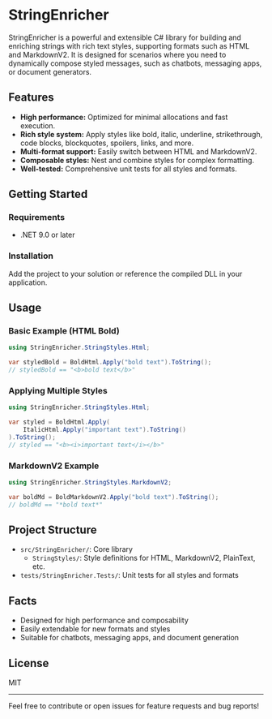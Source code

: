 # StringEnricher

StringEnricher is a powerful and extensible C# library for building and enriching strings with rich text styles, supporting formats such as HTML and MarkdownV2. It is designed for scenarios where you need to dynamically compose styled messages, such as chatbots, messaging apps, or document generators.

## Features
- **High performance:** Optimized for minimal allocations and fast execution.
- **Rich style system:** Apply styles like bold, italic, underline, strikethrough, code blocks, blockquotes, spoilers, links, and more.
- **Multi-format support:** Easily switch between HTML and MarkdownV2.
- **Composable styles:** Nest and combine styles for complex formatting.
- **Well-tested:** Comprehensive unit tests for all styles and formats.

## Getting Started

### Requirements
- .NET 9.0 or later

### Installation
Add the project to your solution or reference the compiled DLL in your application.

## Usage

### Basic Example (HTML Bold)
```csharp
using StringEnricher.StringStyles.Html;

var styledBold = BoldHtml.Apply("bold text").ToString();
// styledBold == "<b>bold text</b>"
```

### Applying Multiple Styles
```csharp
using StringEnricher.StringStyles.Html;

var styled = BoldHtml.Apply(
    ItalicHtml.Apply("important text").ToString()
).ToString();
// styled == "<b><i>important text</i></b>"
```

### MarkdownV2 Example
```csharp
using StringEnricher.StringStyles.MarkdownV2;

var boldMd = BoldMarkdownV2.Apply("bold text").ToString();
// boldMd == "*bold text*"
```

## Project Structure
- `src/StringEnricher/`: Core library
  - `StringStyles/`: Style definitions for HTML, MarkdownV2, PlainText, etc.
- `tests/StringEnricher.Tests/`: Unit tests for all styles and formats

## Facts
- Designed for high performance and composability
- Easily extendable for new formats and styles
- Suitable for chatbots, messaging apps, and document generation

## License
MIT

---
Feel free to contribute or open issues for feature requests and bug reports!

